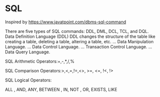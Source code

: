 # SQL

Inspired by https://www.javatpoint.com/dbms-sql-command

There are five types of SQL commands: DDL, DML, DCL, TCL, and DQL.
Data Definition Language (DDL) DDL changes the structure of the table like creating a table, deleting a table, altering a table, etc. ...
Data Manipulation Language. ...
Data Control Language. ...
Transaction Control Language. ...
Data Query Language.


SQL Arithmetic Operators:+,-,*,/,%

SQL Comparison Operators:>,<,=,!=,<>, >=, <=, !<, !>

SQL Logical Operators: 

ALL	, AND, ANY, BETWEEN	, IN, NOT	, OR, EXISTS, LIKE
